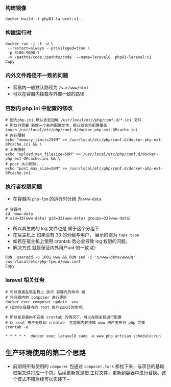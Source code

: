 ### 构建镜像

```shell
docker build -t php81-laravel:v1 .
```

### 构建运行时

```shell
docker run -i -t -d \
 --restart=always --privileged=true \
 -p 8100:9000 \
 -v /pathto/code:/pathto/code  --name=laravel8  php81-laravel:v1
Copy
```

### 内外文件路径不一致的问题

- 容器内一般默认路径为 `/var/www/html` 
- 可以在容器内挂载与外部一致的路径

### 容器内 php.ini 中配置的修改

```shell
# 因为php.ini 默认会去加载 /usr/local/etc/php/conf.d/*.ini 文件
# 所以只需要 新增一个新的配置文件，默认就会将配置覆盖
touch /usr/local/etc/php/conf.d/docker-php-ext-OPcache.ini
# 内存限制
echo "memory_limit=256M" >> /usr/local/etc/php/conf.d/docker-php-ext-OPcache.ini && \
# 上传限制
echo "upload_max_filesize=50M" >> /usr/local/etc/php/conf.d/docker-php-ext-OPcache.ini && \
# post 大小限制...
echo "post_max_size=50M" >> /usr/local/etc/php/conf.d/docker-php-ext-OPcache.ini
```

### 执行者权限问题

- 在容器内 `php-fpm` 的运行时分组 为 `www-data`

```shell
# 容器内
id  www-data 
# uid=33(www-data) gid=33(www-data) groups=33(www-data)
```

- 所以其生成的 log 文件也是 属于这个分组下
- 在宿主机上 如果没有 33 的分组与用户， 展示的则为 `tape tape`
- 如若在宿主机上使用 crontab 势必会导致 log 权限的问题，
- 解决方式 就是保证内外用户uid 的一致 如:

```shell
RUN  useradd -u 1001 www && RUN sed -i "s/www-data/www/g" /usr/local/etc/php-fpm.d/www.conf
Copy
```

### laravel 相关任务

```shell
# 可以直接在宿主机上 执行 容器内的命令 如
# 将容器内的 composer 进行更新
docker exec composer update -vvv 
#（此时以容器内的 root 用户去执行的命令）

# 所以在容器内不安装 crontab 的情况下，可以在宿主机进行配置
# 以 root 用户去启动 crontab  在容器内转换成 www 用户去执行 php 完美
crontab -e

* * * * *  docker exec laravel8 sudo -u www php artisan schedule:run
```

## 生产环境使用的第二个思路

- 前期将所有使用的 `composer` 包通过 `composer.lock` 都拉下来，与项目的基础框架文件打成一个包，后续更新就是把 工程文件，更新到容器中进行替换。这个模式不错后续可以实践下~